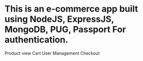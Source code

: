 # This is an e-commerce app built using NodeJS, ExpressJS, MongoDB, PUG, Passport For authentication.
Product view
Cart
User Management
Checkout
